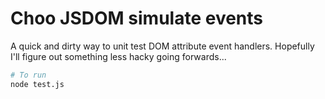 # Choo JSDOM simulate events

A quick and dirty way to unit test DOM attribute event handlers. Hopefully I'll figure out something less hacky going forwards...

```sh
# To run
node test.js
```
